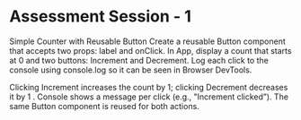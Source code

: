# Assessment Session - 1
Simple Counter with Reusable Button
Create a reusable Button component that accepts two props: label and onClick.
In App, display a count that starts at 0 and two buttons: Increment and Decrement.
Log each click to the console using console.log so it can be seen in Browser DevTools.

Clicking Increment increases the count by 1; 
clicking Decrement decreases it by 1 .
Console shows a message per click (e.g., "Increment clicked”).
The same Button component is reused for both actions.

